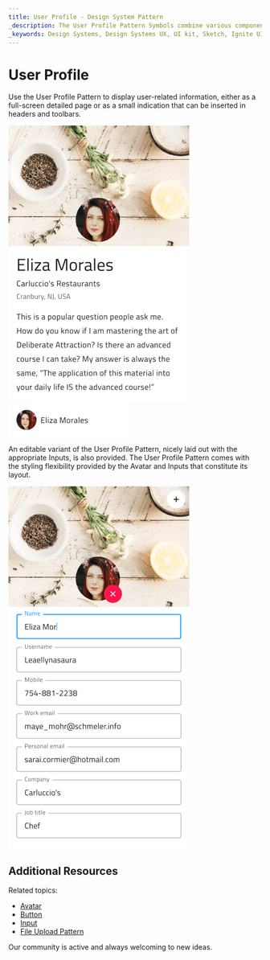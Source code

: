 ```yaml
---
title: User Profile - Design System Pattern
_description: The User Profile Pattern Symbols combine various components that display user-related information such as name, personal traits, contact information, etc. 
_keywords: Design Systems, Design Systems UX, UI kit, Sketch, Ignite UI for Angular, Sketch to Angular, Angular, Angular Design System, Export code from Sketch, Design Kits for Angular, Sketch HTML, Sketch to HTML, Sketch UI kits, Figma, Figma to Angular, Export code from Figma, Figma HTML, Figma to HTML, Figma UI kits
---
```


# User Profile

Use the User Profile Pattern to display user-related information, either as a full-screen detailed page or as a small indication that can be inserted in headers and toolbars.

<img class="responsive-img" src="../images/profile_demo.png" srcset="../images/profile_demo@2x.png 2x" style="margin-right:30px"/>
<img class="responsive-img" src="../images/profile_small.png" srcset="../images/profile_small@2x.png 2x" />

An editable variant of the User Profile Pattern, nicely laid out with the appropriate Inputs, is also provided. The User Profile Pattern comes with the styling flexibility provided by the Avatar and Inputs that constitute its layout.

<img class="responsive-img" src="../images/edit_profile_demo.png" srcset="../images/edit_profile_demo@2x.png 2x" />

## Additional Resources

Related topics:

- [Avatar](../components/avatar.md)
- [Button](../components/button.md)
- [Input](../components/input.md)
- [File Upload Pattern](file-upload.md)
  <div class="divider--half"></div>

Our community is active and always welcoming to new ideas.

